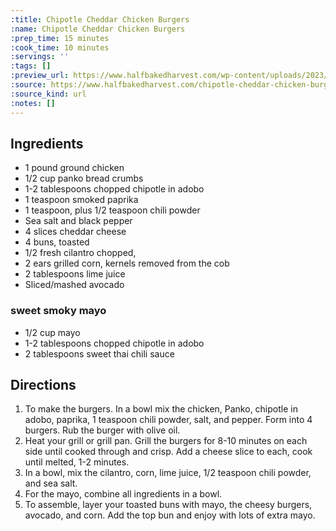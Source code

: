 ```yaml
---
:title: Chipotle Cheddar Chicken Burgers
:name: Chipotle Cheddar Chicken Burgers
:prep_time: 15 minutes
:cook_time: 10 minutes
:servings: ''
:tags: []
:preview_url: https://www.halfbakedharvest.com/wp-content/uploads/2023/07/Chipotle-Cheddar-Chicken-Burgers-7.jpg
:source: https://www.halfbakedharvest.com/chipotle-cheddar-chicken-burgers/
:source_kind: url
:notes: []
---
```


## Ingredients
- 1 pound ground chicken
- 1/2 cup panko bread crumbs
- 1-2 tablespoons chopped chipotle in adobo
- 1 teaspoon smoked paprika
- 1 teaspoon, plus 1/2 teaspoon chili powder
- Sea salt and black pepper
- 4 slices cheddar cheese
- 4  buns, toasted
- 1/2  fresh cilantro chopped,
- 2  ears grilled corn, kernels removed from the cob
- 2 tablespoons lime juice
- Sliced/mashed avocado

### sweet smoky mayo
- 1/2 cup mayo
- 1-2 tablespoons chopped chipotle in adobo
- 2 tablespoons sweet thai chili sauce


## Directions
1. To make the burgers. In a bowl mix the chicken, Panko, chipotle in adobo, paprika, 1 teaspoon chili powder, salt, and pepper. Form into 4 burgers. Rub the burger with olive oil.
2. Heat your grill or grill pan. Grill the burgers for 8-10 minutes on each side until cooked through and crisp. Add a cheese slice to each, cook until melted, 1-2 minutes.
3. In a bowl, mix the cilantro, corn, lime juice, 1/2 teaspoon chili powder, and sea salt.
4. For the mayo, combine all ingredients in a bowl.
5. To assemble, layer your toasted buns with mayo, the cheesy burgers, avocado, and corn. Add the top bun and enjoy with lots of extra mayo.
